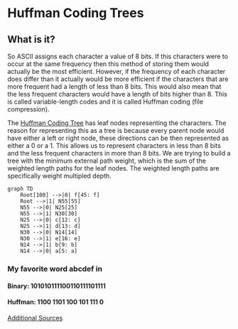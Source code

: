 # Huffman Coding Trees

## What is it?

So ASCII assigns each character a value of 8 bits. If this characters were to occur at the same frequency then this method of storing them would actually be the most efficient. However, if the frequency of each character does differ than it actually would be more efficient if the characters that are more frequent had a length of less than 8 bits. This would also mean that the less frequent characters would have a length of bits higher than 8. This is called variable-length codes and it is called Huffman coding (file compression).

The [Huffman Coding Tree](https://en.wikipedia.org/wiki/Huffman_coding) has leaf nodes representing the characters. The reason for representing this as a tree is because every parent node would have either a left or right node, these directions can be then represented as either a 0 or a 1. This allows us to represent characters in less than 8 bits and the less frequent characters in more than 8 bits. We are trying to build a tree with the minimum external path weight, which is the sum of the weighted length paths for the leaf nodes. The weighted length paths are specifically weight multipled depth.



```mermaid
graph TD
    Root[100] -->|0| f[45: f]
    Root -->|1| N55[55]
    N55 -->|0| N25[25]
    N55 -->|1| N30[30]
    N25 -->|0| c[12: c]
    N25 -->|1| d[13: d]
    N30 -->|0| N14[14]
    N30 -->|1| e[16: e]
    N14 -->|1| b[9: b]
    N14 -->|0| a[5: a]
```

### My favorite word abcdef in
#### Binary: 101010111100110111101111 
#### Huffman: 1100 1101 100 101 111 0


[Additional Sources](https://opendsa-server.cs.vt.edu/ODSA/Books/Everything/html/Huffman.html)